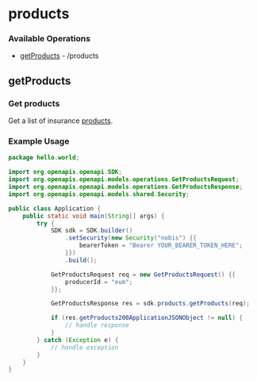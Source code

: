 # products

### Available Operations

* [getProducts](#getproducts) - /products

## getProducts

### Get products

Get a list of insurance [products](https://www.heraldapi.com/docs/products).

### Example Usage

```java
package hello.world;

import org.openapis.openapi.SDK;
import org.openapis.openapi.models.operations.GetProductsRequest;
import org.openapis.openapi.models.operations.GetProductsResponse;
import org.openapis.openapi.models.shared.Security;

public class Application {
    public static void main(String[] args) {
        try {
            SDK sdk = SDK.builder()
                .setSecurity(new Security("nobis") {{
                    bearerToken = "Bearer YOUR_BEARER_TOKEN_HERE";
                }})
                .build();

            GetProductsRequest req = new GetProductsRequest() {{
                producerId = "eum";
            }};            

            GetProductsResponse res = sdk.products.getProducts(req);

            if (res.getProducts200ApplicationJSONObject != null) {
                // handle response
            }
        } catch (Exception e) {
            // handle exception
        }
    }
}
```
